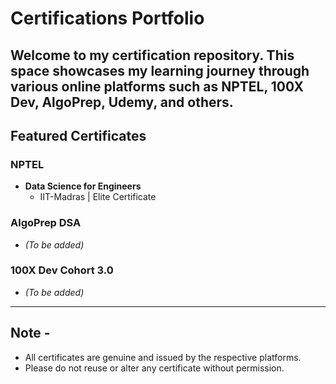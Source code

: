 # Certifications Portfolio

Welcome to my certification repository. This space showcases my learning journey through various online platforms such as **NPTEL**, **100X Dev**, **AlgoPrep**, **Udemy**, and others.
---

## Featured Certificates

### NPTEL
- **Data Science for Engineers**  
  - IIT-Madras | Elite Certificate
    
<!-- Future NPTEL certificates can be added below in the same format -->

### AlgoPrep DSA
<!-- Add future courses here -->
- *(To be added)*

### 100X Dev Cohort 3.0
<!-- Add future courses here -->
- *(To be added)*
---

## Note -

- All certificates are genuine and issued by the respective platforms.
- Please do not reuse or alter any certificate without permission.
